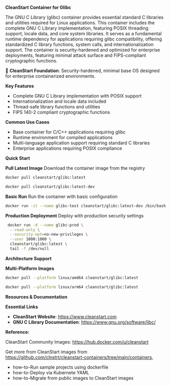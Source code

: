 **CleanStart Container for Glibc**

The GNU C Library (glibc) container provides essential standard C libraries and utilities required for Linux applications. This container includes the complete GNU C Library implementation, featuring POSIX threading support, locale data, and core system libraries. It serves as a fundamental runtime dependency for applications requiring glibc compatibility, offering standardized C library functions, system calls, and internationalization support. The container is security-hardened and optimized for enterprise deployments, featuring minimal attack surface and FIPS-compliant cryptographic functions.

📌 **CleanStart Foundation**: Security-hardened, minimal base OS designed for enterprise containerized environments.

**Key Features**
* Complete GNU C Library implementation with POSIX support
* Internationalization and locale data included
* Thread-safe library functions and utilities
* FIPS 140-2 compliant cryptographic functions

**Common Use Cases**
* Base container for C/C++ applications requiring glibc
* Runtime environment for compiled applications
* Multi-language application support requiring standard C libraries
* Enterprise applications requiring POSIX compliance

**Quick Start**

**Pull Latest Image**
Download the container image from the registry

```bash
docker pull cleanstart/glibc:latest
```
```bash
docker pull cleanstart/glibc:latest-dev
```

**Basic Run**
Run the container with basic configuration

```bash
docker run -it --name glibc-test cleanstart/glibc:latest-dev /bin/bash
```

**Production Deployment**
Deploy with production security settings

```bash
 docker run -d --name glibc-prod \
  --read-only \
  --security-opt=no-new-privileges \
  --user 1000:1000 \
  cleanstart/glibc:latest \
  tail -f /dev/null
```

**Architecture Support**

**Multi-Platform Images**

```bash
docker pull --platform linux/amd64 cleanstart/glibc:latest
```
```bash
docker pull --platform linux/arm64 cleanstart/glibc:latest
```

**Resources & Documentation**

**Essential Links**
* **CleanStart Website**: https://www.cleanstart.com
* **GNU C Library Documentation**: https://www.gnu.org/software/libc/

**Reference:**

CleanStart Community Images: https://hub.docker.com/u/cleanstart 

Get more from CleanStart images from https://github.com/clnstrt/cleanstart-containers/tree/main/containers⁠, 

  -  how-to-Run sample projects using dockerfile 
  -  how-to-Deploy via Kubernete YAML 
  -  how-to-Migrate from public images to CleanStart images

